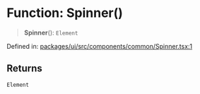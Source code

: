 # Function: Spinner()

> **Spinner**(): `Element`

Defined in: [packages/ui/src/components/common/Spinner.tsx:1](https://github.com/laruss/react-text-game/blob/7602514695c2b4f79da2fb62137ed33ba5572ba4/packages/ui/src/components/common/Spinner.tsx#L1)

## Returns

`Element`
